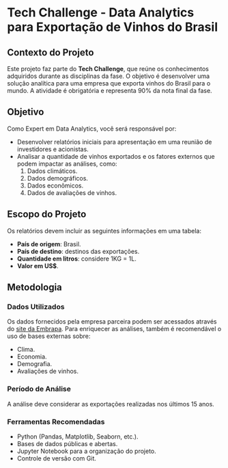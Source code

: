 # Tech Challenge - Data Analytics para Exportação de Vinhos do Brasil

## Contexto do Projeto

Este projeto faz parte do **Tech Challenge**, que reúne os conhecimentos adquiridos durante as disciplinas da fase. O objetivo é desenvolver uma solução analítica para uma empresa que exporta vinhos do Brasil para o mundo. A atividade é obrigatória e representa 90% da nota final da fase.

## Objetivo

Como Expert em Data Analytics, você será responsável por:
- Desenvolver relatórios iniciais para apresentação em uma reunião de investidores e acionistas.
- Analisar a quantidade de vinhos exportados e os fatores externos que podem impactar as análises, como:
  1. Dados climáticos.
  2. Dados demográficos.
  3. Dados econômicos.
  4. Dados de avaliações de vinhos.

## Escopo do Projeto

Os relatórios devem incluir as seguintes informações em uma tabela:
- **País de origem**: Brasil.
- **País de destino**: destinos das exportações.
- **Quantidade em litros**: considere 1KG = 1L.
- **Valor em US$**.

## Metodologia

### Dados Utilizados
Os dados fornecidos pela empresa parceira podem ser acessados através do [site da Embrapa](http://vitibrasil.cnpuv.embrapa.br/index.php?opcao=opt_01). Para enriquecer as análises, também é recomendável o uso de bases externas sobre:
- Clima.
- Economia.
- Demografia.
- Avaliações de vinhos.

### Período de Análise
A análise deve considerar as exportações realizadas nos últimos 15 anos.

### Ferramentas Recomendadas
- Python (Pandas, Matplotlib, Seaborn, etc.).
- Bases de dados públicas e abertas.
- Jupyter Notebook para a organização do projeto.
- Controle de versão com Git.
